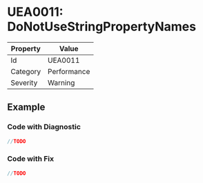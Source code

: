 # UEA0011: DoNotUseStringPropertyNames

| Property | Value         |
| -------- | ------------- |
| Id       | UEA0011       |
| Category | Performance   |
| Severity | Warning       |

## Example

### Code with Diagnostic

```csharp
//TODO
```

### Code with Fix


```csharp
//TODO
```